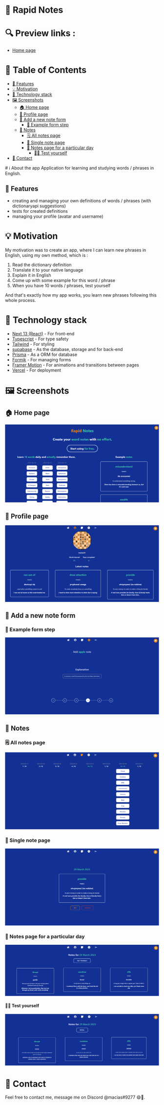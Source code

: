 # 📝 Rapid Notes

# 🔍 Preview links :
- [Home page](https://notes-rho-ashy.vercel.app/)

# 📖 Table of Contents

  - [🚀 Features](#🚀-features)
- [💡 Motivation](#💡-motivation)
- [🚀 Technology stack](#🚀-technology-stack)
- [🖼️ Screenshots](#🖼️-screenshots)
  - [🏠 Home page](#🏠-home-page)
  - [👤 Profile page](#👤-profile-page)
  - [📝 Add a new note form](#📝-add-a-new-note-form)
    - [📝 Example form step](#📝-example-form-step)
  - [📝 Notes](#📝-notes)
    - [🗒️ All notes page](#🗒️-all-notes-page)
    - [📝 Single note page](#📝-single-note-page)
    - [📆 Notes page for a particular day](#📆-notes-page-for-a-particular-day)
      - [🧑‍🎓 Test yourself](#🧑‍🎓-test-yourself)
- [📧 Contact](#📧-contact)


#️️️️️️️️️️️️️️️️ ℹ️ About the app
Application for learning and studying words / phrases in English.

## 🚀 Features
- creating and managing your own definitions of words / phrases (with dictionaryapi suggestions)
- tests for created definitions
- managing your profile (avatar and username)

# 💡 Motivation
My motivation was to create an app, where I can learn new phrases in English, using my own method, which is :

1. Read the dictionary definition
2. Translate it to your native language
3. Explain it in English
4. Come up with some example for this word / phrase
5. When you have 10 words / phrases, test yourself

And that's exactly how my app works, you learn new phrases following this whole process.

# 🚀 Technology stack

- [Next 13 (React)](https://nextjs.org/) - For front-end
- [Typescript](https://www.typescriptlang.org/) - For type safety
- [Tailwind](https://tailwindcss.com/) - For styling
- [supabase](https://supabase.com/) - As the database, storage and for back-end
- [Prisma](https://www.prisma.io/) - As a ORM for database
- [Formik](https://formik.org/) - For managing forms
- [Framer Motion](https://framer.com/motion) - For animations and transitions between pages
- [Vercel](https://vercel.com/) - For deployment

# 🖼️ Screenshots

## 🏠 Home page
![Home page](documentation_imgs/home.png)

## 👤 Profile page
![Profile page](documentation_imgs/profile.png)

## 📝 Add a new note form
### 📝 Example form step
![Example form step](documentation_imgs/add-note.png)

## 📝 Notes
### 🗒️ All notes page
![Notes page](documentation_imgs/notes.png)

### 📝 Single note page
![Single note page](documentation_imgs/note.png)


### 📆 Notes page for a particular day

![Notes page for a particular day](documentation_imgs/day.png)

#### 🧑‍🎓 Test yourself
![Test yourself](documentation_imgs/day-test.png)


# 📧 Contact
Feel free to contact me, message me on Discord @macias#9277 😄🙏.